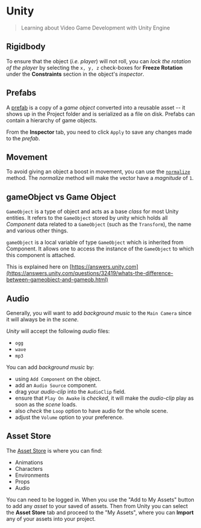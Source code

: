 


Unity
===================
> Learning about Video Game Development with Unity Engine

Rigidbody
-------------
To ensure that the object (*i.e. player*) will not roll, you can *lock the rotation of the player* by selecting the ```x, y, z``` check-boxes for **Freeze Rotation** under the **Constraints** section in the object's *inspector*.


Prefabs
-------------
A [prefab](https://docs.unity3d.com/Manual/Prefabs.html) is a copy of a *game object* converted into a reusable asset -- it shows up in the Project folder and is serialized as a file on disk. Prefabs can contain a hierarchy of game objects.

From the **Inspector** tab, you need to click ```Apply``` to save any changes made to the *prefab*.


Movement
-------------
To avoid giving an object a boost in movement, you can use the [```normalize```](https://docs.unity3d.com/ScriptReference/Vector3.Normalize.html) method. The *normalize* method will make the vector have a *magnitude* of ```1```.


gameObject vs Game Object
-------------
```GameObject``` is a type of object and acts as a base *class* for most Unity entities. It refers to the ```GameObject``` stored by unity which holds all *Component* data related to a ```GameObject``` (such as the ```Transform```), the name and various other things.

```gameObject``` is a local variable of type ```GameObject``` which is inherited from Component. It allows one to access the instance of the ```GameObject``` to which this component is attached.

This is explained here on [https://answers.unity.com](https://answers.unity.com/questions/32419/whats-the-difference-between-gameobject-and-gameob.html)


Audio
-------------
Generally, you will want to add *background music* to the ```Main Camera``` since it will always be in the *scene*.

*Unity* will accept the following *audio* files:
- ```ogg```
- ```wave```
- ```mp3```

You  can add *background music* by:
- using ```Add Component``` on the object.
- add an ```Audio Source``` component.
- drag your *audio-clip* into the ```AudioClip``` field.
- ensure that ```Play On Awake``` is *checked*, it will make the *audio-clip* play as soon as the *scene* loads.
- also *check* the ```Loop``` option to have audio for the whole scene.
- adjust the ```Volume``` option to your preference.

Asset Store
-------------
The [Asset Store](https://assetstore.unity.com) is where you can find:
-	Animations
-	Characters
-	Environments
-	Props
-	Audio

You can need to be logged in. When you use the "Add to My Assets" button to add any *asset* to your saved of assets. Then from Unity you can select the **Asset Store** tab and proceed to the "My Assets", where you can **Import** any of your assets into your project.
